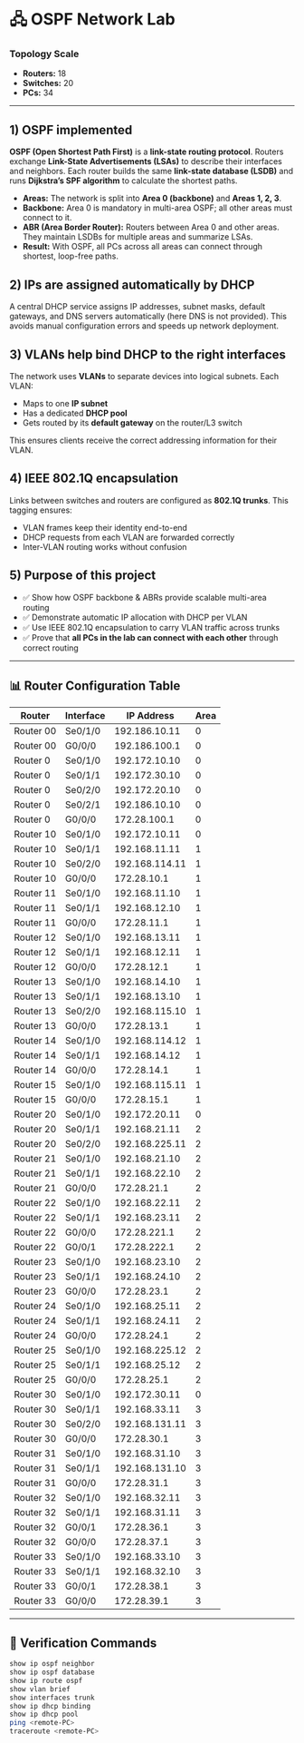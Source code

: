 # 🖧 OSPF Network Lab


### Topology Scale
- **Routers:** 18  
- **Switches:** 20  
- **PCs:** 34

---  


## 1) OSPF implemented
**OSPF (Open Shortest Path First)** is a **link-state routing protocol**. Routers exchange **Link-State Advertisements (LSAs)** to describe their interfaces and neighbors. Each router builds the same **link-state database (LSDB)** and runs **Dijkstra’s SPF algorithm** to calculate the shortest paths.  

- **Areas:** The network is split into **Area 0 (backbone)** and **Areas 1, 2, 3**.  
- **Backbone:** Area 0 is mandatory in multi-area OSPF; all other areas must connect to it.  
- **ABR (Area Border Router):** Routers between Area 0 and other areas. They maintain LSDBs for multiple areas and summarize LSAs.  
- **Result:** With OSPF, all PCs across all areas can connect through shortest, loop-free paths.



## 2) IPs are assigned automatically by DHCP
A central DHCP service assigns IP addresses, subnet masks, default gateways, and DNS servers automatically (here DNS is not provided). This avoids manual configuration errors and speeds up network deployment.



## 3) VLANs help bind DHCP to the right interfaces
The network uses **VLANs** to separate devices into logical subnets. Each VLAN:  
- Maps to one **IP subnet**  
- Has a dedicated **DHCP pool**  
- Gets routed by its **default gateway** on the router/L3 switch  

This ensures clients receive the correct addressing information for their VLAN.



## 4) IEEE 802.1Q encapsulation
Links between switches and routers are configured as **802.1Q trunks**. This tagging ensures:  
- VLAN frames keep their identity end-to-end  
- DHCP requests from each VLAN are forwarded correctly  
- Inter-VLAN routing works without confusion  



## 5) Purpose of this project
- ✅ Show how OSPF backbone & ABRs provide scalable multi-area routing  
- ✅ Demonstrate automatic IP allocation with DHCP per VLAN  
- ✅ Use IEEE 802.1Q encapsulation to carry VLAN traffic across trunks  
- ✅ Prove that **all PCs in the lab can connect with each other** through correct routing

---

## 📊 Router Configuration Table

| Router  | Interface   | IP Address       | Area |
|---------|-------------|------------------|------|
| Router 00 | Se0/1/0 | 192.186.10.11 | 0 |
| Router 00 | G0/0/0  | 192.186.100.1 | 0 |
| Router 0  | Se0/1/0 | 192.172.10.10 | 0 |
| Router 0  | Se0/1/1 | 192.172.30.10 | 0 |
| Router 0  | Se0/2/0 | 192.172.20.10 | 0 |
| Router 0  | Se0/2/1 | 192.186.10.10 | 0 |
| Router 0  | G0/0/0  | 172.28.100.1   | 0 |
| Router 10 | Se0/1/0 | 192.172.10.11 | 0 |
| Router 10 | Se0/1/1 | 192.168.11.11 | 1 |
| Router 10 | Se0/2/0 | 192.168.114.11 | 1 |
| Router 10 | G0/0/0  | 172.28.10.1   | 1 |
| Router 11 | Se0/1/0 | 192.168.11.10 | 1 |
| Router 11 | Se0/1/1 | 192.168.12.10 | 1 |
| Router 11 | G0/0/0  | 172.28.11.1   | 1 |
| Router 12 | Se0/1/0 | 192.168.13.11 | 1 |
| Router 12 | Se0/1/1 | 192.168.12.11 | 1 |
| Router 12 | G0/0/0  | 172.28.12.1   | 1 |
| Router 13 | Se0/1/0 | 192.168.14.10 | 1 |
| Router 13 | Se0/1/1 | 192.168.13.10 | 1 |
| Router 13 | Se0/2/0 | 192.168.115.10 | 1 |
| Router 13 | G0/0/0  | 172.28.13.1   | 1 |
| Router 14 | Se0/1/0 | 192.168.114.12 | 1 |
| Router 14 | Se0/1/1 | 192.168.14.12 | 1 |
| Router 14 | G0/0/0  | 172.28.14.1   | 1 |
| Router 15 | Se0/1/0 | 192.168.115.11 | 1 |
| Router 15 | G0/0/0  | 172.28.15.1   | 1 |
| Router 20 | Se0/1/0 | 192.172.20.11 | 0 |
| Router 20 | Se0/1/1 | 192.168.21.11 | 2 |
| Router 20 | Se0/2/0 | 192.168.225.11 | 2 |
| Router 21 | Se0/1/0 | 192.168.21.10 | 2 |
| Router 21 | Se0/1/1 | 192.168.22.10 | 2 |
| Router 21 | G0/0/0  | 172.28.21.1   | 2 |
| Router 22 | Se0/1/0 | 192.168.22.11 | 2 |
| Router 22 | Se0/1/1 | 192.168.23.11 | 2 |
| Router 22 | G0/0/0  | 172.28.221.1  | 2 |
| Router 22 | G0/0/1  | 172.28.222.1  | 2 |
| Router 23 | Se0/1/0 | 192.168.23.10 | 2 |
| Router 23 | Se0/1/1 | 192.168.24.10 | 2 |
| Router 23 | G0/0/0  | 172.28.23.1   | 2 |
| Router 24 | Se0/1/0 | 192.168.25.11 | 2 |
| Router 24 | Se0/1/1 | 192.168.24.11 | 2 |
| Router 24 | G0/0/0  | 172.28.24.1   | 2 |
| Router 25 | Se0/1/0 | 192.168.225.12 | 2 |
| Router 25 | Se0/1/1 | 192.168.25.12 | 2 |
| Router 25 | G0/0/0  | 172.28.25.1   | 2 |
| Router 30 | Se0/1/0 | 192.172.30.11 | 0 |
| Router 30 | Se0/1/1 | 192.168.33.11 | 3 |
| Router 30 | Se0/2/0 | 192.168.131.11 | 3 |
| Router 30 | G0/0/0  | 172.28.30.1   | 3 |
| Router 31 | Se0/1/0 | 192.168.31.10 | 3 |
| Router 31 | Se0/1/1 | 192.168.131.10 | 3 |
| Router 31 | G0/0/0  | 172.28.31.1   | 3 |
| Router 32 | Se0/1/0 | 192.168.32.11 | 3 |
| Router 32 | Se0/1/1 | 192.168.31.11 | 3 |
| Router 32 | G0/0/1  | 172.28.36.1   | 3 |
| Router 32 | G0/0/0  | 172.28.37.1   | 3 |
| Router 33 | Se0/1/0 | 192.168.33.10 | 3 |
| Router 33 | Se0/1/1 | 192.168.32.10 | 3 |
| Router 33 | G0/0/1  | 172.28.38.1   | 3 |
| Router 33 | G0/0/0  | 172.28.39.1   | 3 |

---

## 🔧 Verification Commands
```bash
show ip ospf neighbor
show ip ospf database
show ip route ospf
show vlan brief
show interfaces trunk
show ip dhcp binding
show ip dhcp pool
ping <remote-PC>
traceroute <remote-PC>
